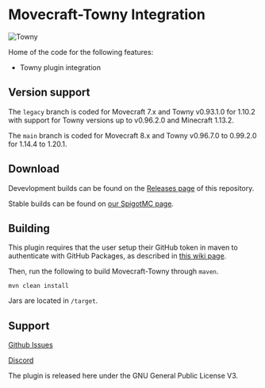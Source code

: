 # Movecraft-Towny Integration
![Towny](https://github.com/TylerS1066/Movecraft-Towny/actions/workflows/maven.yml/badge.svg)

Home of the code for the following features:
 - Towny plugin integration

## Version support
The `legacy` branch is coded for Movecraft 7.x and Towny v0.93.1.0 for 1.10.2 with support for Towny versions up to v0.96.2.0 and Minecraft 1.13.2.

The `main` branch is coded for Movecraft 8.x and Towny v0.96.7.0 to 0.99.2.0 for 1.14.4 to 1.20.1.

## Download

Devevlopment builds can be found on the [Releases page](https://github.com/TylerS1066/Movecraft-Towny/releases) of this repository.

Stable builds can be found on [our SpigotMC page](https://www.spigotmc.org/resources/movecraft-towny.90429/).

## Building
This plugin requires that the user setup their GitHub token in maven to authenticate with GitHub Packages, as described in [this wiki page](https://github.com/APDevTeam/Movecraft/wiki/Documentation).

Then, run the following to build Movecraft-Towny through `maven`.
```
mvn clean install
```
Jars are located in `/target`.


## Support
[Github Issues](https://github.com/TylerS1066/Movecraft-Towny/issues)

[Discord](http://bit.ly/JoinAP-Dev)

The plugin is released here under the GNU General Public License V3. 
